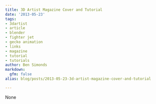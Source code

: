 ```yaml
---
title: 3D Artist Magazine Cover and Tutorial
date: '2013-05-23'
tags:
- 3dartist
- article
- blender
- fighter jet
- gecko animation
- links
- magazine
- tutorial
- tutorials
author: Ben Simonds
markdown:
  gfm: false
alias: blog/posts/2013-05-23-3d-artist-magazine-cover-and-tutorial

---
```


None

